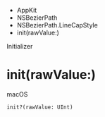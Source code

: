 

- AppKit
- NSBezierPath
- NSBezierPath.LineCapStyle
-  init(rawValue:) 

Initializer

# init(rawValue:)

macOS

``` source
init?(rawValue: UInt)
```

